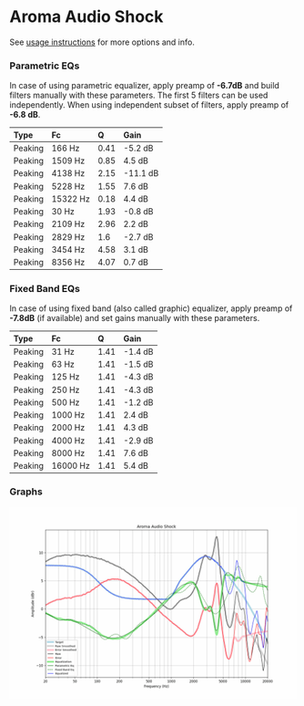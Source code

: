 # Aroma Audio Shock
See [usage instructions](https://github.com/jaakkopasanen/AutoEq#usage) for more options and info.

### Parametric EQs
In case of using parametric equalizer, apply preamp of **-6.7dB** and build filters manually
with these parameters. The first 5 filters can be used independently.
When using independent subset of filters, apply preamp of **-6.8 dB**.

| Type    | Fc       |    Q | Gain     |
|:--------|:---------|:-----|:---------|
| Peaking | 166 Hz   | 0.41 | -5.2 dB  |
| Peaking | 1509 Hz  | 0.85 | 4.5 dB   |
| Peaking | 4138 Hz  | 2.15 | -11.1 dB |
| Peaking | 5228 Hz  | 1.55 | 7.6 dB   |
| Peaking | 15322 Hz | 0.18 | 4.4 dB   |
| Peaking | 30 Hz    | 1.93 | -0.8 dB  |
| Peaking | 2109 Hz  | 2.96 | 2.2 dB   |
| Peaking | 2829 Hz  | 1.6  | -2.7 dB  |
| Peaking | 3454 Hz  | 4.58 | 3.1 dB   |
| Peaking | 8356 Hz  | 4.07 | 0.7 dB   |

### Fixed Band EQs
In case of using fixed band (also called graphic) equalizer, apply preamp of **-7.8dB**
(if available) and set gains manually with these parameters.

| Type    | Fc       |    Q | Gain    |
|:--------|:---------|:-----|:--------|
| Peaking | 31 Hz    | 1.41 | -1.4 dB |
| Peaking | 63 Hz    | 1.41 | -1.5 dB |
| Peaking | 125 Hz   | 1.41 | -4.3 dB |
| Peaking | 250 Hz   | 1.41 | -4.3 dB |
| Peaking | 500 Hz   | 1.41 | -1.2 dB |
| Peaking | 1000 Hz  | 1.41 | 2.4 dB  |
| Peaking | 2000 Hz  | 1.41 | 4.3 dB  |
| Peaking | 4000 Hz  | 1.41 | -2.9 dB |
| Peaking | 8000 Hz  | 1.41 | 7.6 dB  |
| Peaking | 16000 Hz | 1.41 | 5.4 dB  |

### Graphs
![](./Aroma%20Audio%20Shock.png)